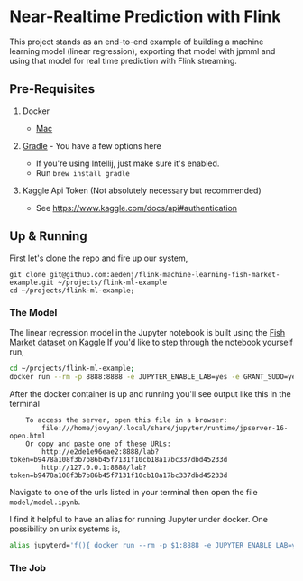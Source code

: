 Near-Realtime Prediction with Flink
=========================================
This project stands as an end-to-end example of building a machine learning model (linear regression), exporting that 
model with jpmml and using that model for real time prediction with Flink streaming.


## Pre-Requisites

1. Docker
    + [Mac](https://download.docker.com/mac/stable/Docker.dmg)

1. [Gradle](https://gradle.org) - You have a few options here
    + If you're using Intellij, just make sure it's enabled.
    + Run `brew install gradle`

1. Kaggle Api Token (Not absolutely necessary but recommended)
    + See https://www.kaggle.com/docs/api#authentication


## Up & Running
First let's clone the repo and fire up our system,

```
git clone git@github.com:aedenj/flink-machine-learning-fish-market-example.git ~/projects/flink-ml-example
cd ~/projects/flink-ml-example;
```

### The Model

The linear regression model in the Jupyter notebook is built using the [Fish Market dataset on Kaggle](https://www.kaggle.com/aungpyaeap/fish-market)
If you'd like to step through the notebook yourself run,

```bash
cd ~/projects/flink-ml-example;
docker run --rm -p 8888:8888 -e JUPYTER_ENABLE_LAB=yes -e GRANT_SUDO=yes --user root -v ~/.kaggle:/home/jovyan/.kaggle -v "$PWD":/home/jovyan/work jupyter/pyspark-notebook
```

After the docker container is up and running you'll see output like this in the terminal

```
    To access the server, open this file in a browser:
        file:///home/jovyan/.local/share/jupyter/runtime/jpserver-16-open.html
    Or copy and paste one of these URLs:
        http://e2de1e96eae2:8888/lab?token=b9478a108f3b7b86b45f7131f10cb18a17bc337dbd45233d
        http://127.0.0.1:8888/lab?token=b9478a108f3b7b86b45f7131f10cb18a17bc337dbd45233d
```

Navigate to one of the urls listed in your terminal then open the file `model/model.ipynb`.

I find it helpful to have an alias for running Jupyter under docker. One possibility on unix systems is,

```bash
alias jupyterd='f(){ docker run --rm -p $1:8888 -e JUPYTER_ENABLE_LAB=yes -e GRANT_SUDO=yes --user root -v ~/.kaggle:/home/jovyan/.kaggle -v "$PWD":/home/jovyan/work jupyter/pyspark-notebook; unset -f f; }; f'
```

### The Job
